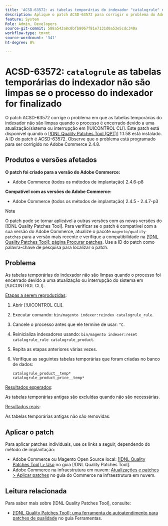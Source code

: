 ```yaml
---
title: 'ACSD-63572: as tabelas temporárias do indexador "catalogrule" não serão limpas se o processo do indexador for encerrado'
description: Aplique o patch ACSD-63572 para corrigir o problema do Adobe Commerce em que as tabelas de indexador não são limpas quando o processo é encerrado devido a uma atualização ou interrupção do sistema em [!UICONTROL CLI].
feature: System
Role: Admin, Developers
source-git-commit: 588a543a8c0bfb8067f81e7131d0a53e5cdc340a
workflow-type: tm+mt
source-wordcount: '341'
ht-degree: 0%

---
```



# ACSD-63572: `catalogrule` as tabelas temporárias do indexador não são limpas se o processo do indexador for finalizado

O patch ACSD-63572 corrige o problema em que as tabelas temporárias do indexador não são limpas quando o processo é encerrado devido a uma atualização/sistema ou interrupção em [!UICONTROL CLI]. Este patch está disponível quando o [[!DNL Quality Patches Tool (QPT)]](/help/tools/quality-patches-tool/quality-patches-tool-to-self-serve-quality-patches.md) 1.1.58 está instalado. A ID do patch é ACSD-63572. Observe que o problema está programado para ser corrigido no Adobe Commerce 2.4.8.

## Produtos e versões afetados

**O patch foi criado para a versão do Adobe Commerce:**

* Adobe Commerce (todos os métodos de implantação) 2.4.6-p8

**Compatível com as versões do Adobe Commerce:**

* Adobe Commerce (todos os métodos de implantação) 2.4.5 - 2.4.7-p3

>[!NOTE]
>
>O patch pode se tornar aplicável a outras versões com as novas versões do [!DNL Quality Patches Tool]. Para verificar se o patch é compatível com a sua versão do Adobe Commerce, atualize o pacote `magento/quality-patches` para a versão mais recente e verifique a compatibilidade na [[!DNL Quality Patches Tool]: página Procurar patches](https://experienceleague.adobe.com/tools/commerce-quality-patches/index.html?lang=pt-BR). Use a ID do patch como palavra-chave de pesquisa para localizar o patch.

## Problema

As tabelas temporárias do indexador não são limpas quando o processo foi encerrado devido a uma atualização ou interrupção do sistema em [!UICONTROL CLI].

<u>Etapas a serem reproduzidas</u>:

1. Abrir [!UICONTROL CLI].
1. Executar comando: `bin/magento indexer:reindex catalogrule_rule`.
1. Cancele o processo antes que ele termine de usar: `^C`.
1. Reinicializa indexadores usando: `bin/magento indexer:reset catalogrule_rule catalogrule_product`.
1. Repita as etapas anteriores várias vezes.
1. Verifique as seguintes tabelas temporárias que foram criadas no banco de dados:

   ```
   catalogrule_product__temp*
   catalogrule_product_price__temp*
   ```

<u>Resultados esperados</u>:

As tabelas temporárias antigas são excluídas quando não são necessárias.

<u>Resultados reais</u>:

As tabelas temporárias antigas não são removidas.

## Aplicar o patch

Para aplicar patches individuais, use os links a seguir, dependendo do método de implantação:

* Adobe Commerce ou Magento Open Source local: [[!DNL Quality Patches Tool] > Uso](/help/tools/quality-patches-tool/usage.md) no guia [!DNL Quality Patches Tool].
* Adobe Commerce na infraestrutura em nuvem: [Atualizações e patches > Aplicar patches](https://experienceleague.adobe.com/docs/commerce-cloud-service/user-guide/develop/upgrade/apply-patches.html?lang=pt-BR) no guia do Commerce na infraestrutura em nuvem.

## Leitura relacionada

Para saber mais sobre [!DNL Quality Patches Tool], consulte:

* [[!DNL Quality Patches Tool]: uma ferramenta de autoatendimento para patches de qualidade](/help/tools/quality-patches-tool/quality-patches-tool-to-self-serve-quality-patches.md) no guia Ferramentas.

